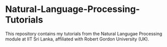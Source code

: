 # Natural-Language-Processing-Tutorials

This repository contains my tutorials from the Natural Langugae Processing module at IIT Sri Lanka, affiliated with Robert Gordon University (UK).
